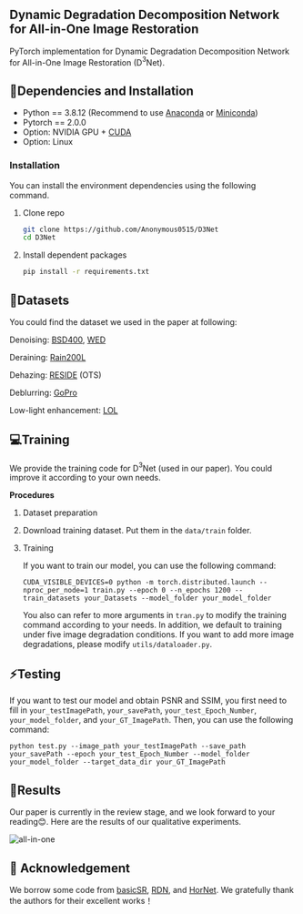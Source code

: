 ## Dynamic Degradation Decomposition Network for All-in-One Image Restoration

PyTorch implementation for Dynamic Degradation Decomposition Network for All-in-One Image Restoration (D$`^3`$Net).

## 🔧Dependencies and Installation

- Python == 3.8.12 (Recommend to use [Anaconda](https://www.anaconda.com/download/#linux) or [Miniconda](https://docs.conda.io/en/latest/miniconda.html))
- Pytorch == 2.0.0
- Option: NVIDIA GPU + [CUDA](https://developer.nvidia.com/cuda-downloads)
- Option: Linux

### Installation

You can install the environment dependencies using the following command.

1. Clone repo

   ```bash
   git clone https://github.com/Anonymous0515/D3Net
   cd D3Net
   ```
2. Install dependent packages

   ```bash
   pip install -r requirements.txt
   ```

## 🏰Datasets

You could find the dataset we used in the paper at following:

Denoising: [BSD400](https://drive.google.com/file/d/1idKFDkAHJGAFDn1OyXZxsTbOSBx9GS8N/view?usp=sharing), [WED](https://ece.uwaterloo.ca/~k29ma/exploration/)

Deraining: [Rain200L](https://www.icst.pku.edu.cn/struct/Projects/joint_rain_removal.html)

Dehazing: [RESIDE](https://sites.google.com/view/reside-dehaze-datasets/reside-v0) (OTS)

Deblurring: [GoPro](https://seungjunnah.github.io/Datasets/gopro)

Low-light enhancement: [LOL](https://daooshee.github.io/BMVC2018website/)

## 💻Training

We provide the training code for D$`^3`$Net (used in our paper). You could improve it according to your own needs.

**Procedures**

1. Dataset preparation
2. Download training dataset. Put them in the `data/train` folder.
3. Training

   If you want to train our model, you can use the following command:

   ```
   CUDA_VISIBLE_DEVICES=0 python -m torch.distributed.launch --nproc_per_node=1 train.py --epoch 0 --n_epochs 1200 --train_datasets your_Datasets --model_folder your_model_folder
   ```

   You also can refer to more arguments in `tran.py` to modify the training command according to your needs. In addition, we default to training under five image degradation conditions. If you want to add more image degradations, please modify `utils/dataloader.py`.

## ⚡Testing

If you want to test our model and obtain PSNR and SSIM, you first need to fill in `your_testImagePath`, `your_savePath`, `your_test_Epoch_Number`, `your_model_folder`, and `your_GT_ImagePath`. Then, you can use the following command:

```
python test.py --image_path your_testImagePath --save_path your_savePath --epoch your_test_Epoch_Number --model_folder your_model_folder --target_data_dir your_GT_ImagePath
```

## 📖Results

Our paper is currently in the review stage, and we look forward to your reading😊. Here are the results of our qualitative experiments.

![all-in-one](./all-in-oneResult.png "Qualitative results")

## 🤗 Acknowledgement

We borrow some code from [basicSR](https://github.com/XPixelGroup/BasicSR/tree/master), [RDN](https://github.com/yulunzhang/RDN), and [HorNet](https://github.com/raoyongming/HorNet). We gratefully thank the authors for their excellent works！
